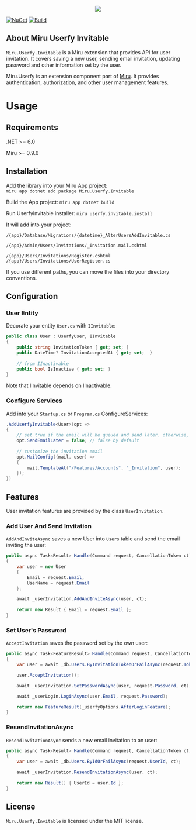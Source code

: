 <p align="center">
    <img src="https://mirufx.github.io/Miru-Logo-Text.png" />
</p>

[![NuGet](https://img.shields.io/nuget/vpre/Miru.Userfy.Invitable.svg)](https://www.nuget.org/packages/Miru.Userfy.Invitable)
[![Build](https://github.com/MiruFx/Miru.Userfy.Invitable/workflows/CI/badge.svg)](https://github.com/MiruFx/Miru.Userfy.Invitable/actions?query=workflow%3ACI)

## About Miru Userfy Invitable

`Miru.Userfy.Invitable` is a Miru extension that provides API for user invitation.
It covers saving a new user, sending email invitation, 
updating password and other information set by the user.

Miru.Userfy is an extension component part of [Miru](https://github.com/MiruFx/Miru).
It provides authentication, authorization, and other user management features.

# Usage

## Requirements

.NET >= 6.0

Miru >= 0.9.6

## Installation

Add the library into your Miru App project:  
`miru app dotnet add package Miru.Userfy.Invitable`

Build the App project:
`miru app dotnet build`

Run UserfyInvitable installer:
`miru userfy.invitable.install`

It will add into your project:
```
/{app}/Database/Migrations/{datetime}_AlterUsersAddInvitable.cs

/{app}/Admin/Users/Invitations/_Invitation.mail.cshtml

/{app}/Users/Invitations/Register.cshtml
/{app}/Users/Invitations/UserRegister.cs
```

If you use different paths, you can move the files into your directory conventions.

## Configuration

### User Entity

Decorate your entity `User.cs` with `IInvitable`:

```csharp
public class User : UserfyUser, IInvitable
{
    public string InvitationToken { get; set; }
    public DateTime? InvitationAcceptedAt { get; set;  }
    
    // from IInactivable
    public bool IsInactive { get; set; }
}
```

Note that IInvitable depends on IInactivable.

### Configure Services

Add into your `Startup.cs` or `Program.cs` ConfigureServices:

```csharp
.AddUserfyInvitable<User>(opt =>
{
    // set true if the email will be queued and send later. otherwise, it will be sent now
    opt.SendEmailLater = false; // false by default
    
    // customize the invitation email
    opt.MailConfig((mail, user) =>
    {
        mail.TemplateAt("/Features/Accounts", "_Invitation", user);
    });
})
```

## Features

User invitation features are provided by the class `UserInvitation`.

### Add User And Send Invitation

`AddAndInviteAsync` saves a new User into `Users` table and send the email inviting the user:

```csharp
public async Task<Result> Handle(Command request, CancellationToken ct)
{
    var user = new User
    {
        Email = request.Email,
        UserName = request.Email
    };

    await _userInvitation.AddAndInviteAsync(user, ct);
    
    return new Result { Email = request.Email };
}
```

### Set User's Password

`AcceptInvitation` saves the password set by the own user:

```csharp
public async Task<FeatureResult> Handle(Command request, CancellationToken ct)
{
    var user = await _db.Users.ByInvitationTokenOrFailAsync(request.Token, ct);

    user.AcceptInvitation();

    await _userInvitation.SetPasswordAsync(user, request.Password, ct);

    await _userLogin.LoginAsync(user.Email, request.Password);

    return new FeatureResult(_userfyOptions.AfterLoginFeature);
}
```

### ResendInvitationAsync

`ResendInvitationAsync` sends a new email invitation to an user:

```csharp
public async Task<Result> Handle(Command request, CancellationToken ct)
{
    var user = await _db.Users.ByIdOrFailAsync(request.UserId, ct);

    await _userInvitation.ResendInvitationAsync(user, ct);
    
    return new Result() { UserId = user.Id };
}
```

## License

`Miru.Userfy.Invitable` is licensed under the MIT license.

